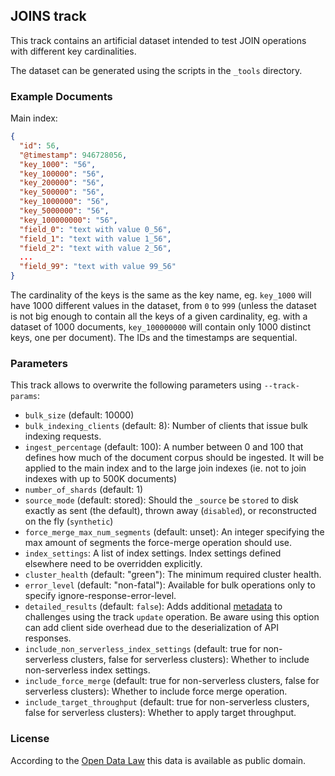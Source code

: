 ## JOINS track

This track contains an artificial dataset intended to test JOIN operations with different key cardinalities.

The dataset can be generated using the scripts in the `_tools` directory.

### Example Documents

Main index: 

```json
{
  "id": 56,
  "@timestamp": 946728056,
  "key_1000": "56",
  "key_100000": "56",
  "key_200000": "56",
  "key_500000": "56",
  "key_1000000": "56",
  "key_5000000": "56",
  "key_100000000": "56",
  "field_0": "text with value 0_56",
  "field_1": "text with value 1_56",
  "field_2": "text with value 2_56",
  ...
  "field_99": "text with value 99_56"
}
```

The cardinality of the keys is the same as the key name, eg. `key_1000` will have 1000 different values in the dataset,
from `0` to `999` (unless the dataset is not big enough to contain all the keys of a given cardinality, 
eg. with a dataset of 1000 documents, `key_100000000` will contain only 1000 distinct keys, one per document).
The IDs and the timestamps are sequential.

### Parameters

This track allows to overwrite the following parameters using `--track-params`:

* `bulk_size` (default: 10000)
* `bulk_indexing_clients` (default: 8): Number of clients that issue bulk indexing requests.
* `ingest_percentage` (default: 100): A number between 0 and 100 that defines how much of the document corpus should be ingested. It will be applied to the main index and to the large join indexes (ie. not to join indexes with up to 500K documents)
* `number_of_shards` (default: 1)
* `source_mode` (default: stored): Should the `_source` be `stored` to disk exactly as sent (the default), thrown away (`disabled`), or reconstructed on the fly (`synthetic`)
* `force_merge_max_num_segments` (default: unset): An integer specifying the max amount of segments the force-merge operation should use.
* `index_settings`: A list of index settings. Index settings defined elsewhere need to be overridden explicitly.
* `cluster_health` (default: "green"): The minimum required cluster health.
* `error_level` (default: "non-fatal"): Available for bulk operations only to specify ignore-response-error-level.
* `detailed_results` (default: `false`): Adds additional [metadata](https://esrally.readthedocs.io/en/latest/track.html?highlight=detailed-results#meta-data) to challenges using the track `update` operation. Be aware using this option can add client side overhead due to the deserialization of API responses.
* `include_non_serverless_index_settings` (default: true for non-serverless clusters, false for serverless clusters): Whether to include non-serverless index settings.
* `include_force_merge` (default: true for non-serverless clusters, false for serverless clusters): Whether to include force merge operation.
* `include_target_throughput` (default: true for non-serverless clusters, false for serverless clusters): Whether to apply target throughput.


### License

According to the [Open Data Law](https://opendata.cityofnewyork.us/open-data-law/) this data is available as public domain.
